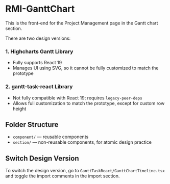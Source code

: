 # RMI-GanttChart

This is the front-end for the Project Management page in the Gantt chart section.

There are two design versions:

### 1. Highcharts Gantt Library
- Fully supports React 19
- Manages UI using SVG, so it cannot be fully customized to match the prototype

### 2. gantt-task-react Library
- Not fully compatible with React 19; requires `legacy-peer-deps`
- Allows full customization to match the prototype, except for custom row height

## Folder Structure 
- `component/` — reusable components
- `section/` — non-reusable components, for atomic design practice

## Switch Design Version
To switch the design version, go to `GanttTaskReact/GanttChartTimeline.tsx` and toggle the import comments in the import section.
